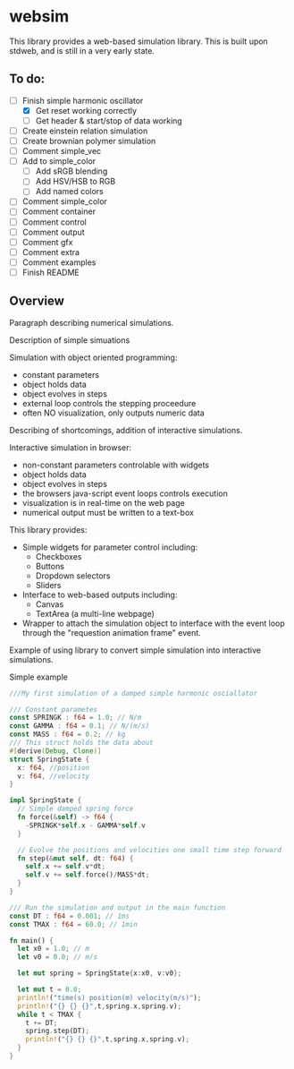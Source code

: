 websim
======

This library provides a web-based simulation library. This is built upon stdweb, and is still in a very early state.

To do:
------
- [ ] Finish simple harmonic oscillator
  - [x] Get reset working correctly
  - [ ] Get header & start/stop of data working
- [ ] Create einstein relation simulation
- [ ] Create brownian polymer simulation
- [ ] Comment simple_vec
- [ ] Add to simple_color
  - [ ] Add sRGB blending
  - [ ] Add HSV/HSB to RGB
  - [ ] Add named colors
- [ ] Comment simple_color
- [ ] Comment container
- [ ] Comment control
- [ ] Comment output
- [ ] Comment gfx
- [ ] Comment extra
- [ ] Comment examples
- [ ] Finish README

Overview
--------
Paragraph describing numerical simulations.

Description of simple simuations

Simulation with object oriented programming:
* constant parameters
* object holds data
* object evolves in steps
* external loop controls the stepping proceedure
* often NO visualization, only outputs numeric data

Describing of shortcomings, addition of interactive simulations.

Interactive simulation in browser:
* non-constant parameters controlable with widgets
* object holds data
* object evolves in steps
* the browsers java-script event loops controls execution
* visualization is in real-time on the web page
* numerical output must be written to a text-box

This library provides:
* Simple widgets for parameter control including:
  - Checkboxes
  - Buttons
  - Dropdown selectors
  - Sliders
* Interface to web-based outputs including:
  - Canvas
  - TextArea (a multi-line webpage)
* Wrapper to attach the simulation object to interface 
  with the event loop through the "requestion animation 
  frame" event.

Example of using library to convert simple simulation into interactive simulations.

Simple example
```rust
///My first simulation of a damped simple harmonic osciallator

/// Constant parametes
const SPRINGK : f64 = 1.0; // N/m
const GAMMA : f64 = 0.1; // N/(m/s)
const MASS : f64 = 0.2; // kg
/// This struct holds the data about 
#[derive(Debug, Clone)]
struct SpringState {
  x: f64, //position
  v: f64, //velocity
}

impl SpringState {
  // Simple damped spring force
  fn force(&self) -> f64 {
    -SPRINGK*self.x - GAMMA*self.v
  }

  // Evolve the positions and velocities one small time step forward
  fn step(&mut self, dt: f64) {
    self.x += self.v*dt;
    self.v += self.force()/MASS*dt;
  }
}

/// Run the simulation and output in the main function
const DT : f64 = 0.001; // 1ms
const TMAX : f64 = 60.0; // 1min

fn main() {
  let x0 = 1.0; // m
  let v0 = 0.0; // m/s

  let mut spring = SpringState{x:x0, v:v0};

  let mut t = 0.0;
  println!("time(s) position(m) velocity(m/s)");
  println!("{} {} {}",t,spring.x,spring.v);
  while t < TMAX {
    t += DT;
    spring.step(DT);
    println!("{} {} {}",t,spring.x,spring.v);
  } 
}
```
